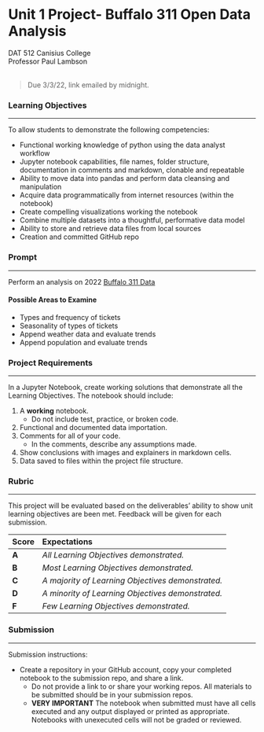 # Unit 1 Project- Buffalo 311 Open Data Analysis
DAT 512 Canisius College <br>
Professor Paul Lambson<br>
<br>
> Due 3/3/22, link emailed by midnight.
### Learning Objectives
---
To allow students to demonstrate the following competencies:
- Functional working knowledge of python using the data analyst workflow
- Jupyter notebook capabilities, file names, folder structure, documentation in comments and markdown, clonable and repeatable
- Ability to move data into pandas and perform data cleansing and manipulation
- Acquire data programmatically from internet resources (within the notebook)
- Create compelling visualizations working the notebook
- Combine multiple datasets into a thoughtful, performative data model
- Ability to store and retrieve data files from local sources
- Creation and committed GitHub repo

### Prompt
---
Perform an analysis on 2022 [Buffalo 311 Data](https://data.buffalony.gov/Quality-of-Life/311-Service-Requests/whkc-e5vr)
#### Possible Areas to Examine
- Types and frequency of tickets
- Seasonality of types of tickets
- Append weather data and evaluate trends
- Append population and evaluate trends
### Project Requirements
---
In a Jupyter Notebook, create working solutions that demonstrate all the Learning Objectives. The notebook should include:

1. A **working** notebook.
   - Do not include test, practice, or broken code.
2. Functional and documented data importation. 
3. Comments for all of your code.
   - In the comments, describe any assumptions made.
4. Show conclusions with images and explainers in markdown cells.
5. Data saved to files within the project file structure.
### Rubric
---
This project will be evaluated based on the deliverables’ ability to show unit learning objectives are been met. Feedback will be given for each submission.

Score | Expectations
:--- | :---
**A** | _All Learning Objectives demonstrated._
**B** | _Most Learning Objectives demonstrated._
**C** | _A majority of Learning Objectives demonstrated._
**D** | _A minority of Learning Objectives demonstrated._
**F** | _Few Learning Objectives demonstrated._

### Submission
---
Submission instructions:
- Create a repository in your GitHub account, copy your completed notebook to the submission repo, and share a link. 
  - Do not provide a link to or share your working repos. All materials to be submitted should be in your submission repos.
  - **VERY IMPORTANT** The notebook when submitted must have all cells executed and any output displayed or printed as appropriate. Notebooks with unexecuted cells will not be graded or reviewed.
